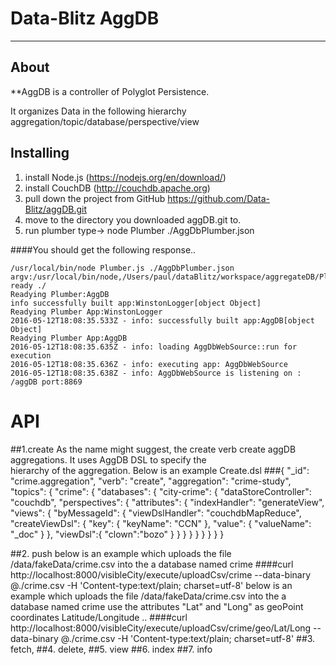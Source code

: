 # Data-Blitz AggDB

---

## About

**AggDB is a controller of Polyglot Persistence. 

It organizes Data in the following hierarchy aggregation/topic/database/perspective/view 

## Installing
1. install Node.js (https://nodejs.org/en/download/)
3. install CouchDB (http://couchdb.apache.org)
4. pull down the project from GitHub https://github.com/Data-Blitz/aggDB.git
5. move to the directory you downloaded aggDB.git to.  
6. run plumber type-> node Plumber ./AggDbPlumber.json

####You should get the following response..

    /usr/local/bin/node Plumber.js ./AggDbPlumber.json
    argv:/usr/local/bin/node,/Users/paul/dataBlitz/workspace/aggregateDB/Plumber.js,./AggDbPlumber.json
    ready ./
    Readying Plumber:AggDB
    info successfully built app:WinstonLogger[object Object]
    Readying Plumber App:WinstonLogger
    2016-05-12T18:08:35.533Z - info: successfully built app:AggDB[object Object]
    Readying Plumber App:AggDB
    2016-05-12T18:08:35.635Z - info: loading AggDbWebSource::run for execution
    2016-05-12T18:08:35.636Z - info: executing app: AggDbWebSource
    2016-05-12T18:08:35.638Z - info: AggDbWebSource is listening on : /aggDB port:8869

# API
##1.create
    As the name might suggest, the create verb create aggDB aggregations. It uses AggDB DSL to specify the   
    hierarchy of the aggregation. Below is an example Create.dsl 
###{
     "_id": "crime.aggregation",
     "verb": "create",
     "aggregation": "crime-study",
     "topics": {
       "crime": {
         "databases": {
           "city-crime": {
             "dataStoreController": "couchdb",
             "perspectives": {
               "attributes": {
                 "indexHandler": "generateView",
                 "views": {
                   "byMessageId": {
                     "viewDslHandler": "couchdbMapReduce",
                     "createViewDsl": {
                       "key": {
                         "keyName": "CCN"
                       },
                       "value": {
                         "valueName": "_doc"
                       }
                     },
                     "viewDsl":{
                       "clown":"bozo"
                     }
                   }
                 }
               }
             }
           }
         }
       }
     }

 
 
##2. push
below is an example which uploads the file /data/fakeData/crime.csv into the a database named crime
####curl http://localhost:8000/visibleCity/execute/uploadCsv/crime --data-binary @./crime.csv -H 'Content-type:text/plain; charset=utf-8'
below is an example which uploads the file /data/fakeData/crime.csv into the a database named crime use the attributes "Lat" and "Long" as 
geoPoint coordinates Latitude/Longitude ..
####curl http://localhost:8000/visibleCity/execute/uploadCsv/crime/geo/Lat/Long --data-binary @./crime.csv -H 'Content-type:text/plain; charset=utf-8'
##3. fetch,
##4. delete,
##5. view
##6. index
##7. info

